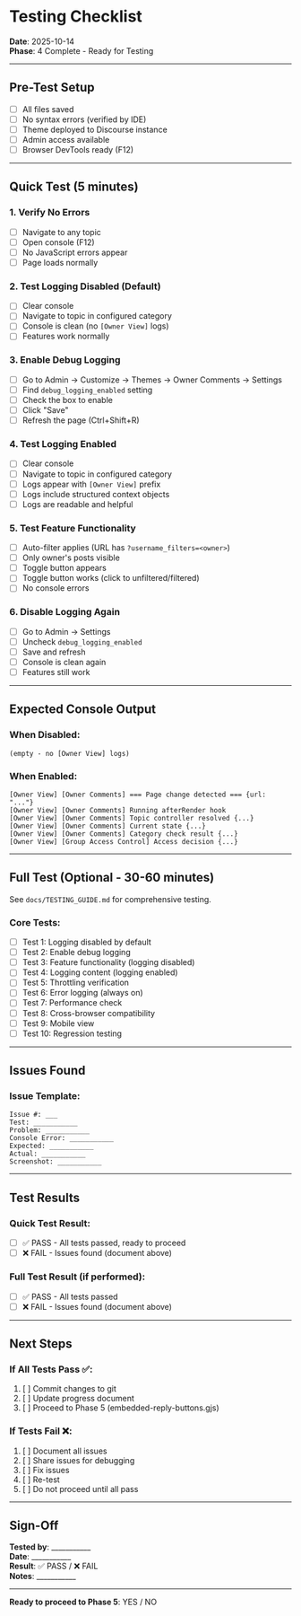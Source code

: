 # Testing Checklist

**Date**: 2025-10-14  
**Phase**: 4 Complete - Ready for Testing

---

## Pre-Test Setup

- [ ] All files saved
- [ ] No syntax errors (verified by IDE)
- [ ] Theme deployed to Discourse instance
- [ ] Admin access available
- [ ] Browser DevTools ready (F12)

---

## Quick Test (5 minutes)

### 1. Verify No Errors
- [ ] Navigate to any topic
- [ ] Open console (F12)
- [ ] No JavaScript errors appear
- [ ] Page loads normally

### 2. Test Logging Disabled (Default)
- [ ] Clear console
- [ ] Navigate to topic in configured category
- [ ] Console is clean (no `[Owner View]` logs)
- [ ] Features work normally

### 3. Enable Debug Logging
- [ ] Go to Admin → Customize → Themes → Owner Comments → Settings
- [ ] Find `debug_logging_enabled` setting
- [ ] Check the box to enable
- [ ] Click "Save"
- [ ] Refresh the page (Ctrl+Shift+R)

### 4. Test Logging Enabled
- [ ] Clear console
- [ ] Navigate to topic in configured category
- [ ] Logs appear with `[Owner View]` prefix
- [ ] Logs include structured context objects
- [ ] Logs are readable and helpful

### 5. Test Feature Functionality
- [ ] Auto-filter applies (URL has `?username_filters=<owner>`)
- [ ] Only owner's posts visible
- [ ] Toggle button appears
- [ ] Toggle button works (click to unfiltered/filtered)
- [ ] No console errors

### 6. Disable Logging Again
- [ ] Go to Admin → Settings
- [ ] Uncheck `debug_logging_enabled`
- [ ] Save and refresh
- [ ] Console is clean again
- [ ] Features still work

---

## Expected Console Output

### When Disabled:
```
(empty - no [Owner View] logs)
```

### When Enabled:
```
[Owner View] [Owner Comments] === Page change detected === {url: "..."}
[Owner View] [Owner Comments] Running afterRender hook
[Owner View] [Owner Comments] Topic controller resolved {...}
[Owner View] [Owner Comments] Current state {...}
[Owner View] [Owner Comments] Category check result {...}
[Owner View] [Group Access Control] Access decision {...}
```

---

## Full Test (Optional - 30-60 minutes)

See `docs/TESTING_GUIDE.md` for comprehensive testing.

### Core Tests:
- [ ] Test 1: Logging disabled by default
- [ ] Test 2: Enable debug logging
- [ ] Test 3: Feature functionality (logging disabled)
- [ ] Test 4: Logging content (logging enabled)
- [ ] Test 5: Throttling verification
- [ ] Test 6: Error logging (always on)
- [ ] Test 7: Performance check
- [ ] Test 8: Cross-browser compatibility
- [ ] Test 9: Mobile view
- [ ] Test 10: Regression testing

---

## Issues Found

### Issue Template:
```
Issue #: ___
Test: ___________
Problem: ___________
Console Error: ___________
Expected: ___________
Actual: ___________
Screenshot: ___________
```

---

## Test Results

### Quick Test Result:
- [ ] ✅ PASS - All tests passed, ready to proceed
- [ ] ❌ FAIL - Issues found (document above)

### Full Test Result (if performed):
- [ ] ✅ PASS - All tests passed
- [ ] ❌ FAIL - Issues found (document above)

---

## Next Steps

### If All Tests Pass ✅:
1. [ ] Commit changes to git
2. [ ] Update progress document
3. [ ] Proceed to Phase 5 (embedded-reply-buttons.gjs)

### If Tests Fail ❌:
1. [ ] Document all issues
2. [ ] Share issues for debugging
3. [ ] Fix issues
4. [ ] Re-test
5. [ ] Do not proceed until all pass

---

## Sign-Off

**Tested by**: ___________  
**Date**: ___________  
**Result**: ✅ PASS / ❌ FAIL  
**Notes**: ___________

---

**Ready to proceed to Phase 5**: YES / NO


